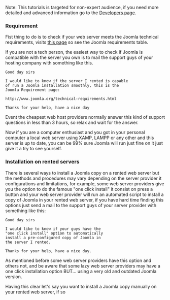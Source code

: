 <!-- Filename: Installing_Joomla_on_a_rented_web_server / Display title: Installing Joomla on a rented web server -->

Note: This tutorials is targeted for non-expert audience, if you need
more detailed and advanced information go to the
<a href="https://docs.joomla.org/Developers" class="mw-redirect"
title="Developers">Developers page</a>.

### Requirement

Fist thing to do is to check if your web server meets the Joomla
technical requirements, visits
<a href="http://www.joomla.org/technical-requirements.html"
class="external text" target="_blank" rel="noreferrer noopener">this
page</a> so see the Joomla requirements table.

If you are not a tech person, the easiest way to check if Joomla is
compatible with the server you own is to mail the support guys of your
hosting company with something like this.

    Good day sirs 

    I would like to know if the server I rented is capable 
    of run a Joomla installation smoothly, this is the 
    Joomla Requirement page:

    http://www.joomla.org/technical-requirements.html

    Thanks for your help, have a nice day

Event the cheapest web host providers normally answer this kind of
support questions in less than 3 hours, so relax and wait for the
answer.

Now if you are a computer enthusiast and you got in your personal
computer a local web server using XAMP, LAMPP or any other and this
server is up to date, you can be 99% sure Joomla will run just fine on
it just give it a try to see yourself.

### Installation on rented servers

There is several ways to install a Joomla copy on a rented web server
but the methods and procedures may vary depending on the server provider
it configurations and limitations, for example, some web server
providers give you the option to do the famous "one click install" it
consist on press a button and your web server provider will run an
automated script to install a copy of Joomla in your rented web server,
if you have hard time finding this options just send a mail to the
support guys of your server provider with something like this:

    Good day sirs 

    I would like to know if your guys have the 
    "one click install" option to automatically 
    install a pre-configured copy of Joomla in 
    the server I rented.

    Thanks for your help, have a nice day.

As mentioned before some web server providers have this option and
others not, and be aware that some lazy web server providers may have a
one click installation option BUT... using a very old and outdated
Joomla version.

Having this clear let's say you want to install a Joomla copy manually
on your rented web server, if so
